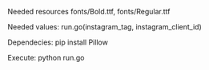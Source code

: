 
Needed resources fonts/Bold.ttf, fonts/Regular.ttf

Needed values: run.go(instagram_tag, instagram_client_id)

Dependecies: pip install Pillow


Execute: python run.go 
